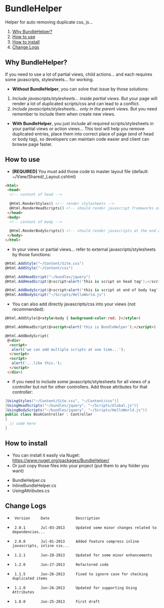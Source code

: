 BundleHelper
============
Helper for auto removing duplicate css, js...

 1. [Why BundleHelper?](#why-bundlehelper)
 2. [How to use](#how-to-use)
 3. [How to install](#how-to-install)
 4. [Change Logs](#change-logs)

Why BundleHelper?
------------
If you need to use a lot of partial views, child actions... and each requires some javascripts, stylesheets... for working.
 * __Without BundleHelper__, you can solve that issue by those solutions:
  1. _Include javascripts/stylesheets... inside partial views._ But your page will render a lot of duplicated scripts/css and can lead to a conflict.
  2. _Include javascripts/stylesheets... only in the parent views._ But you need remember to include them when create new views.

 * __With BundleHelper__, you just include all required scripts/stylesheets in your partial views or action views... This tool will help you remove duplicated entries, place them into correct place of page (end of head or body tag), so developers can maintain code easier and client can browse page faster.

How to use
------------
* __[REQUIRED]__ You must add those code to master layout file (default: ~/View/Shared/_Layout.cshtml)

```html
<html>
 <head>
  <!-- content of head -->
  
  @Html.RenderStyles() <!-- render stylesheets -->
  @Html.RenderHeadScripts() <!-- should render javascript frameworks at the end of head tag -->
 </head>
 <body>
  <!-- content of body -->
  
  @Html.RenderBodyScripts() <!-- should render javascripts at the end of body -->
 </body>
</html>
```

* In your views or partial views... refer to external javascripts/stylesheets by those functions:

```csharp
@Html.AddStyle("~/Content/Site.css")
@Html.AddStyle("~/Content/css")

@Html.AddHeadScript("~/bundles/jquery")
@Html.AddHeadScript(@<script>alert('this is script on head tag');</script>)

@Html.AddBodyScript(@<script>alert('this is script at end of body tag');</script>)
@Html.AddBodyScript("~/Scripts/HelloWorld.js")
```

* You can also add directly javascripts/css into your views (not recommended):

```html
@Html.AddStyle(@<style>body { background-color:red; }</style>)

@Html.AddHeadScript(@<script>alert('this is BundleHelper');</script>)

@Html.AddBodyScript(
 @<div>
  <script>
   alert('we can add multiple scripts at one time...');
  </script>
  <script>
   alert('...like this.');
  </script>
 </div>)
```
 
* If you need to include some javascripts/stylesheets for all views of a controller but not for other controllers. Add those attributes for that controller:

```csharp
[UsingStyles("~/Content/Site.css", "~/Content/css")]
[UsingHeadScripts("~/bundles/jquery", "~/Scripts/Global.js")]
[UsingBodyScripts("~/bundles/jquery", "~/Scripts/HelloWorld.js")]
public class BookController : Controller
{
  // code here
}
```

How to install
------------
+ You can install it easily via Nuget: https://www.nuget.org/packages/BundleHelper/
+ Or just copy those files into your project (put them to any folder you want)
 - BundleHelper.cs
 - InlineBundleHelper.cs
 - UsingAttributes.cs

Change Logs
------------
 *      Version     Date            Description
 
 *      2.0.1       Jul-03-2013     Updated some minor changes related to dependencies...
 *      2.0.0       Jul-01-2013     Added feature compress inline javascripts, inline css...
 *      1.2.1       Jun-28-2013     Updated for some minor enhancements
 *      1.2.0       Jun-27-2013     Refactored code
 *      1.1.5       Jun-26-2013     Fixed to ignore case for checking duplicated items
 *      1.1.0       Jun-26-2013     Updated for supporting Using Attributes
 *      1.0.0       Jun-25-2013     First draft
